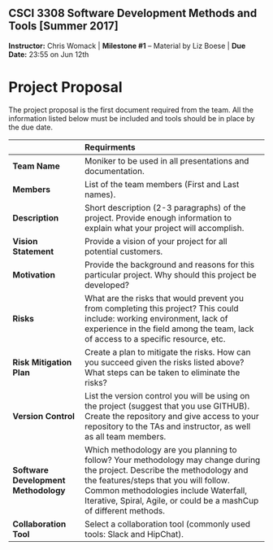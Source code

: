 ## CSCI 3308 Software Development Methods and Tools [Summer 2017]
**Instructor:** Chris Womack | **Milestone #1** – Material by Liz Boese | **Due Date:** 23:55 on Jun 12th

# Project Proposal

The project proposal is the first document required from the team. All the information  listed below must be included and tools should be in place by the due date.

|  | Requirments |
|:---|:---|
| **Team Name** | Moniker to be used in all presentations and documentation. |
| **Members**	| List of the team members (First and Last names). |
| **Description** | Short description (2-3 paragraphs) of the project. Provide enough information to explain what your project will accomplish. |
| **Vision Statement** | Provide a vision of your project for all potential customers. |
| **Motivation** | Provide the background and reasons for this particular project. Why should this project be developed? |
| **Risks** | What are the risks that would prevent you from completing this project? This could include: working environment, lack of experience in the field among the team, lack of access to a specific resource, etc. |
| **Risk Mitigation Plan** | Create a plan to mitigate the risks. How can you succeed given the risks listed above? What steps can be taken to eliminate the risks? |
| **Version Control** | List the version control you will be using on the project (suggest that you use GITHUB). Create the repository and give access to your repository to  the TAs and instructor, as well as all team members. |
| **Software Development Methodology** | Which methodology are you planning to follow? Your methodology may change during the project. Describe the methodology and the features/steps that you will follow. Common methodologies include  Waterfall, Iterative, Spiral, Agile, or could be a mashCup of different methods. |
| **Collaboration Tool** | Select a collaboration tool (commonly used tools: Slack and HipChat). |
